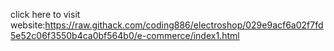 click here to visit website:https://raw.githack.com/coding886/electroshop/029e9acf6a02f7fd5e52c06f3550b4ca0bf564b0/e-commerce/index1.html
